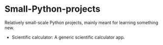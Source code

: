 # Small-Python-projects
Relatively small-scale Python projects, mainly meant for learning something new.

- Scientific calculator: A generic scientific calculator app.
